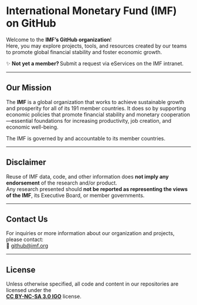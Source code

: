 # International Monetary Fund (IMF) on GitHub

Welcome to the **IMF’s GitHub organization**!  
Here, you may explore projects, tools, and resources created by our teams to promote global financial stability and foster economic growth.

✨ **Not yet a member?** Submit a request via eServices on the IMF intranet.

---

## Our Mission

The **IMF** is a global organization that works to achieve sustainable growth and prosperity for all of its 191 member countries. It does so by supporting economic policies that promote financial stability and monetary cooperation—essential foundations for increasing productivity, job creation, and economic well-being.

The IMF is governed by and accountable to its member countries.

---

## Disclaimer

Reuse of IMF data, code, and other information does **not imply any endorsement** of the research and/or product.  
Any research presented should **not be reported as representing the views of the IMF**, its Executive Board, or member governments.

---

## Contact Us

For inquiries or more information about our organization and projects, please contact:  
📧 [github@imf.org](mailto:github@imf.org)

---

## License

Unless otherwise specified, all code and content in our repositories are licensed under the  
**[CC BY-NC-SA 3.0 IGO](https://creativecommons.org/licenses/by-nc-sa/3.0/igo/)** license.



